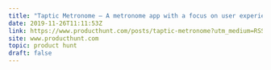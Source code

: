 ```yaml
---
title: "Taptic Metronome — A metronome app with a focus on user experience"
date: 2019-11-26T11:11:53Z
link: https://www.producthunt.com/posts/taptic-metronome?utm_medium=RSS&utm_source=hune
site: www.producthunt.com
topic: product hunt
draft: false
---
```

